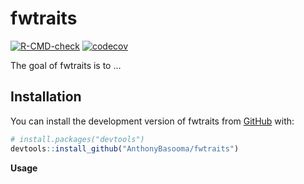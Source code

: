 
<!-- README.md is generated from README.Rmd. Please edit that file -->

# fwtraits

<!-- badges: start -->

[![R-CMD-check](https://github.com/AnthonyBasooma/fwtraits/actions/workflows/R-CMD-check.yaml/badge.svg)](https://github.com/AnthonyBasooma/fwtraits/actions/workflows/R-CMD-check.yaml)
[![codecov](https://codecov.io/gh/AnthonyBasooma/fwtraits/graph/badge.svg?token=07OUlLSQus)](https://codecov.io/gh/AnthonyBasooma/fwtraits)

<!-- badges: end -->

The goal of fwtraits is to …

## Installation

You can install the development version of fwtraits from
[GitHub](https://github.com/) with:

``` r
# install.packages("devtools")
devtools::install_github("AnthonyBasooma/fwtraits")
```

**Usage**
